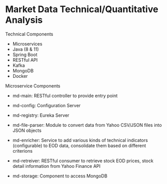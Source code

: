 # Market Data Technical/Quantitative Analysis

Technical Components
- Microservices
- Java (8 & 11)
- Spring Boot
- RESTful API
- Kafka
- MongoDB
- Docker

Microservice Components
- md-main: RESTful controller to provide entry point 

- md-config: Configuration Server 

- md-registry: Eureka Server

- md-file-parser: Module to convert data from Yahoo CSV/JSON files into JSON objects

- md-enricher: Service to add various kinds of technical indicators (configurable) to EOD data, consolidate them based on different criterions 

- md-retreiver: RESTful consumer to retrieve stock EOD prices, stock detail information from Yahoo Finance API 

- md-storage: Component to access MongoDB
